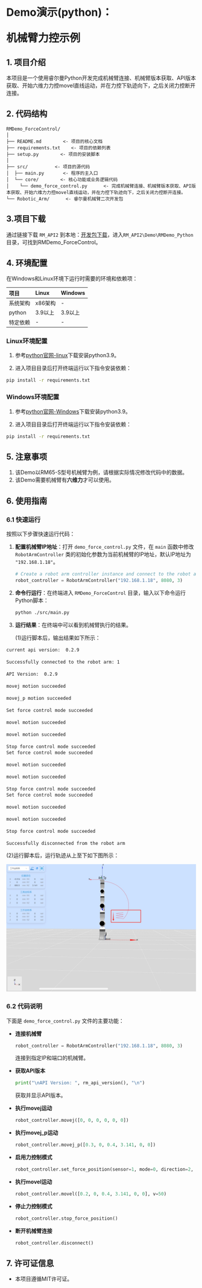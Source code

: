 # <p class="hidden">Demo演示(python)：</p>机械臂力控示例

## 1. 项目介绍

本项目是一个使用睿尔曼Python开发完成机械臂连接、机械臂版本获取、API版本获取、开始六维力力控movel直线运动，并在力控下轨迹向下，之后关闭力控断开连接。

## 2. 代码结构

```
RMDemo_ForceControl/
│
├── README.md        <- 项目的核心文档
├── requirements.txt    <- 项目的依赖列表
├── setup.py        <- 项目的安装脚本
│
├── src/          <- 项目的源代码
│  ├── main.py       <- 程序的主入口
│  └── core/        <- 核心功能或业务逻辑代码
│    └── demo_force_control.py      <- 完成机械臂连接、机械臂版本获取、API版本获取、开始六维力力控movel直线运动，并在力控下轨迹向下，之后关闭力控断开连接。
└── Robotic_Arm/      <- 睿尔曼机械臂二次开发包
```

## 3.项目下载

通过链接下载 `RM_API2` 到本地：[开发包下载](https://github.com/RealManRobot/RM_API2.git)，进入`RM_API2\Demo\RMDemo_Python`目录，可找到RMDemo_ForceControl。

## 4. 环境配置

在Windows和Linux环境下运行时需要的环境和依赖项：

| 项目         | Linux     | Windows   |
| :--          | :--       | :--       |
| 系统架构     | x86架构   | -         |
| python       | 3.9以上   | 3.9以上   |
| 特定依赖     | -         | -         |

### Linux环境配置

   1. 参考[python官网-linux](https://www.python.org/downloads/source/)下载安装python3.9。

   2. 进入项目目录后打开终端运行以下指令安装依赖：

```bash
pip install -r requirements.txt
```

### Windows环境配置

   1. 参考[python官网-Windows](https://www.python.org/downloads/windows/)下载安装python3.9。

   2. 进入项目目录后打开终端运行以下指令安装依赖：

```bash
pip install -r requirements.txt
```

## **5. 注意事项**

1. 该Demo以RM65-S型号机械臂为例，请根据实际情况修改代码中的数据。
2. 该Demo需要机械臂有**六维力**才可以使用。

## 6. 使用指南

### 6.1 快速运行

按照以下步骤快速运行代码：

1. **配置机械臂IP地址**：打开 `demo_force_control.py` 文件，在 `main` 函数中修改 `RobotArmController` 类的初始化参数为当前机械臂的IP地址，默认IP地址为 `"192.168.1.18"`。

    ```python
    # Create a robot arm controller instance and connect to the robot arm
    robot_controller = RobotArmController("192.168.1.18", 8080, 3)
    ```

2. **命令行运行**：在终端进入 `RMDemo_ForceControl` 目录，输入以下命令运行Python脚本：

    ```bash
    python ./src/main.py
    ```
   
3. **运行结果**：在终端中可以看到机械臂执行的结果。

    (1)运行脚本后，输出结果如下所示：

```
current api version:  0.2.9

Successfully connected to the robot arm: 1

API Version:  0.2.9 

movej motion succeeded

movej_p motion succeeded

Set force control mode succeeded

movel motion succeeded

movel motion succeeded

Stop force control mode succeeded
Set force control mode succeeded

movel motion succeeded

movel motion succeeded

Stop force control mode succeeded
Set force control mode succeeded

movel motion succeeded

movel motion succeeded

Stop force control mode succeeded

Successfully disconnected from the robot arm
```

   (2)运行脚本后，运行轨迹从上至下如下图所示：

![ForceControl_trajectory](ForceControl_trajectory.png)

### 6.2 代码说明

下面是 `demo_force_control.py` 文件的主要功能：

- **连接机械臂**

    ```python
    robot_controller = RobotArmController("192.168.1.18", 8080, 3)
    ```

    连接到指定IP和端口的机械臂。

- **获取API版本**

    ```python
    print("\nAPI Version: ", rm_api_version(), "\n")
    ```

    获取并显示API版本。

- **执行movej运动**

    ```python
    robot_controller.movej([0, 0, 0, 0, 0, 0])
    ```

- **执行movej_p运动**

    ```python
    robot_controller.movej_p([0.3, 0, 0.4, 3.141, 0, 0])
    ```

- **启用力控制模式**

    ```python
    robot_controller.set_force_position(sensor=1, mode=0, direction=2, force=-5)
    ```

- **执行movel运动**

    ```python
    robot_controller.movel([0.2, 0, 0.4, 3.141, 0, 0], v=50)
    ```

- **停止力控制模式**

    ```python
    robot_controller.stop_force_position()
    ```

- **断开机械臂连接**

    ```python
    robot_controller.disconnect()
    ```


## 7. 许可证信息

- 本项目遵循MIT许可证。

